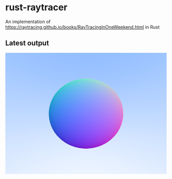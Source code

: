 # rust-raytracer

An implementation of https://raytracing.github.io/books/RayTracingInOneWeekend.html in Rust

## Latest output
![Latest output](raytracer/output/out.png)
